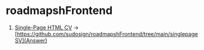 ﻿# roadmapshFrontend
1. [Single-Page HTML CV](https://roadmap.sh/projects/single-page-cv) -> [https://github.com/sudosign/roadmapshFrontend/tree/main/singlepageSV](Answer)
